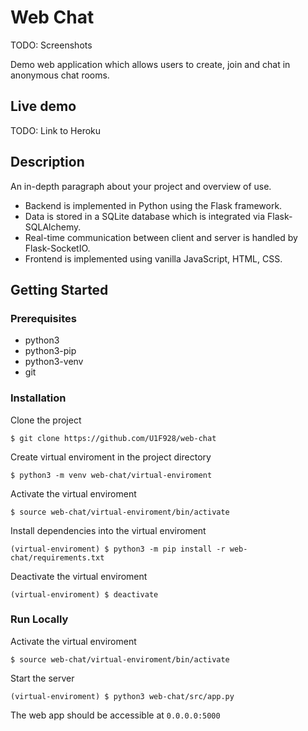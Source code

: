 # Web Chat

TODO: Screenshots 

Demo web application which allows users to create, join and chat in anonymous chat rooms.

## Live demo

TODO: Link to Heroku

## Description

An in-depth paragraph about your project and overview of use.

* Backend is implemented in Python using the Flask framework. 
* Data is stored in a SQLite database which is integrated via Flask-SQLAlchemy.
* Real-time communication between client and server is handled by Flask-SocketIO.
* Frontend is implemented using vanilla JavaScript, HTML, CSS.

## Getting Started

### Prerequisites

* python3
* python3-pip
* python3-venv
* git

### Installation

Clone the project
```
$ git clone https://github.com/U1F928/web-chat
```
Create virtual enviroment in the project directory
```
$ python3 -m venv web-chat/virtual-enviroment
```
Activate the virtual enviroment
```
$ source web-chat/virtual-enviroment/bin/activate
```
Install dependencies into the virtual enviroment
```
(virtual-enviroment) $ python3 -m pip install -r web-chat/requirements.txt
```
Deactivate the virtual enviroment
```
(virtual-enviroment) $ deactivate
```


### Run Locally

Activate the virtual enviroment
```
$ source web-chat/virtual-enviroment/bin/activate
```
Start the server
```
(virtual-enviroment) $ python3 web-chat/src/app.py
```
The web app should be accessible at `0.0.0.0:5000`

